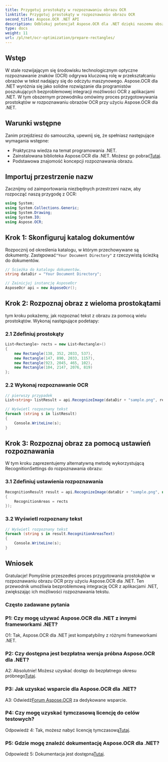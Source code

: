 ```yaml
---
title: Przygotuj prostokąty w rozpoznawaniu obrazu OCR
linktitle: Przygotuj prostokąty w rozpoznawaniu obrazu OCR
second_title: Aspose.OCR .NET API
description: Odblokuj potencjał Aspose.OCR dla .NET dzięki naszemu obszernemu przewodnikowi. Dowiedz się krok po kroku jak przygotować prostokąty do rozpoznawania obrazu. Ulepsz swoje aplikacje .NET dzięki płynnej integracji OCR.
type: docs
weight: 11
url: /pl/net/ocr-optimization/prepare-rectangles/
---
```

## Wstęp

W stale rozwijającym się środowisku technologicznym optyczne rozpoznawanie znaków (OCR) odgrywa kluczową rolę w przekształcaniu obrazów w tekst nadający się do odczytu maszynowego. Aspose.OCR dla .NET wyróżnia się jako solidne rozwiązanie dla programistów poszukujących bezproblemowej integracji możliwości OCR z aplikacjami .NET. W tym obszernym przewodniku omówimy proces przygotowywania prostokątów w rozpoznawaniu obrazów OCR przy użyciu Aspose.OCR dla .NET.

## Warunki wstępne

Zanim przejdziesz do samouczka, upewnij się, że spełniasz następujące wymagania wstępne:

- Praktyczna wiedza na temat programowania .NET.
-  Zainstalowana biblioteka Aspose.OCR dla .NET. Możesz go pobrać[Tutaj](https://releases.aspose.com/ocr/net/).
- Podstawowa znajomość koncepcji rozpoznawania obrazu.

## Importuj przestrzenie nazw

Zacznijmy od zaimportowania niezbędnych przestrzeni nazw, aby rozpocząć naszą przygodę z OCR:

```csharp
using System;
using System.Collections.Generic;
using System.Drawing;
using System.IO;
using Aspose.OCR;
```

## Krok 1: Skonfiguruj katalog dokumentów

 Rozpocznij od określenia katalogu, w którym przechowywane są dokumenty. Zastępować`"Your Document Directory"` z rzeczywistą ścieżką do dokumentów.

```csharp
// Ścieżka do katalogu dokumentów.
string dataDir = "Your Document Directory";

// Zainicjuj instancję AsposeOcr
AsposeOcr api = new AsposeOcr();
```

## Krok 2: Rozpoznaj obraz z wieloma prostokątami

tym kroku pokażemy, jak rozpoznać tekst z obrazu za pomocą wielu prostokątów. Wykonaj następujące podetapy:

### 2.1 Zdefiniuj prostokąty

```csharp
List<Rectangle> rects = new List<Rectangle>()
{
    new Rectangle(138, 352, 2033, 537),
    new Rectangle(147, 890, 2033, 1157),
    new Rectangle(923, 2045, 465, 102),
    new Rectangle(104, 2147, 2076, 819)
};
```

### 2.2 Wykonaj rozpoznawanie OCR

```csharp
// pierwszy przypadek
List<string> listResult = api.RecognizeImage(dataDir + "sample.png", rects);

// Wyświetl rozpoznany tekst
foreach (string s in listResult)
{
    Console.WriteLine(s);
}
```

## Krok 3: Rozpoznaj obraz za pomocą ustawień rozpoznawania

W tym kroku zaprezentujemy alternatywną metodę wykorzystującą RecognitionSettings do rozpoznawania obrazu:

### 3.1 Zdefiniuj ustawienia rozpoznawania

```csharp
RecognitionResult result = api.RecognizeImage(dataDir + "sample.png", new RecognitionSettings
{
    RecognitionAreas = rects
});
```

### 3.2 Wyświetl rozpoznany tekst

```csharp
// Wyświetl rozpoznany tekst
foreach (string s in result.RecognitionAreasText)
{
    Console.WriteLine(s);
}
```

## Wniosek

Gratulacje! Pomyślnie przeszedłeś proces przygotowania prostokątów w rozpoznawaniu obrazu OCR przy użyciu Aspose.OCR dla .NET. Ten przewodnik umożliwia bezproblemową integrację OCR z aplikacjami .NET, zwiększając ich możliwości rozpoznawania tekstu.

### Często zadawane pytania

### P1: Czy mogę używać Aspose.OCR dla .NET z innymi frameworkami .NET?

O1: Tak, Aspose.OCR dla .NET jest kompatybilny z różnymi frameworkami .NET.

### P2: Czy dostępna jest bezpłatna wersja próbna Aspose.OCR dla .NET?

 A2: Absolutnie! Możesz uzyskać dostęp do bezpłatnego okresu próbnego[Tutaj](https://releases.aspose.com/).

### P3: Jak uzyskać wsparcie dla Aspose.OCR dla .NET?

 A3: Odwiedź[Forum Aspose.OCR](https://forum.aspose.com/c/ocr/16) za dedykowane wsparcie.

### P4: Czy mogę uzyskać tymczasową licencję do celów testowych?

 Odpowiedź 4: Tak, możesz nabyć licencję tymczasową[Tutaj](https://purchase.aspose.com/temporary-license/).

### P5: Gdzie mogę znaleźć dokumentację Aspose.OCR dla .NET?

 Odpowiedź 5: Dokumentacja jest dostępna[Tutaj](https://reference.aspose.com/ocr/net/).